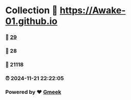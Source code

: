 # Collection :link: https://Awake-01.github.io 
### :page_facing_up: [29](https://Awake-01.github.io/tag.html) 
### :speech_balloon: 28 
### :hibiscus: 21118 
### :alarm_clock: 2024-11-21 22:22:05 
### Powered by :heart: [Gmeek](https://github.com/Meekdai/Gmeek)
